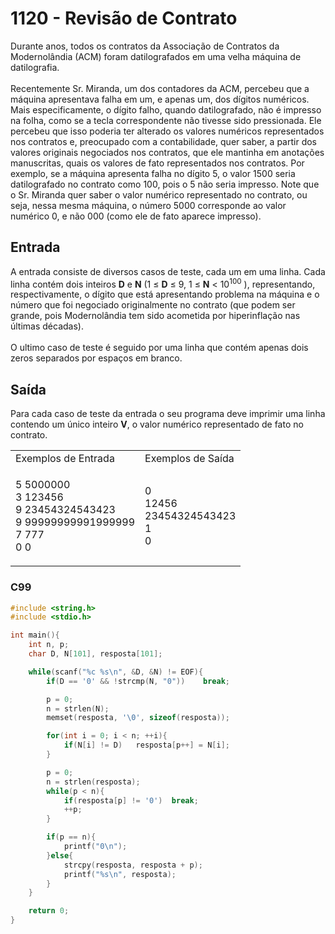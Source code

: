 <html>
<body style="padding: 10px 0px;">
    <div class="header">
        <h1>1120 - Revisão de Contrato</h1>
        <div class="problem">
            <div class="description">
                <p>
                    Durante anos, todos os contratos da Associação de Contratos da Modernolândia (ACM) foram datilografados em uma velha máquina de datilografia.<br>
                    <br>
                    Recentemente Sr. Miranda, um dos contadores da ACM, percebeu que a máquina apresentava falha em um, e apenas um, dos dígitos numéricos. Mais especificamente, o dígito falho, quando datilografado, não é impresso na folha, como se a tecla correspondente não tivesse sido pressionada. Ele percebeu que isso poderia ter alterado os valores numéricos representados nos contratos e, preocupado com a contabilidade, quer saber, a partir dos valores originais negociados nos contratos, que ele mantinha em anotações manuscritas, quais os valores de fato representados nos contratos. Por exemplo, se a máquina apresenta falha no dígito 5, o valor 1500 seria datilografado no contrato como 100, pois o 5 não seria impresso. Note que o Sr. Miranda quer saber o valor numérico representado no contrato, ou seja, nessa mesma máquina, o número 5000 corresponde ao valor numérico 0, e não 000 (como ele de fato aparece impresso).</p>
            </div>
            <h2>Entrada</h2>
            <div class="input">
                <p>
                    A entrada consiste de diversos casos de teste, cada um em uma linha. Cada linha contém dois inteiros <strong>D</strong> e <strong>N</strong> (1 ≤ <strong>D</strong> ≤ 9, 1 ≤ <strong>N</strong> &lt; 10<sup>100</sup> ), representando, respectivamente, o dígito que está apresentando problema na máquina e o número que foi negociado originalmente no contrato (que podem ser grande, pois Modernolândia tem sido acometida por hiperinflação nas últimas décadas).<br>
                    <br>
                    O ultimo caso de teste é seguido por uma linha que contém apenas dois zeros separados por espaços em branco.</p>
            </div>
            <h2>Saída</h2>
            <div class="output">
                <p>
                    Para cada caso de teste da entrada o seu programa deve imprimir uma linha contendo um único inteiro <strong>V</strong>, o valor numérico representado de fato no contrato.</p>
            </div>
            <div class="both"></div>
            <table>
                <tbody>
                    <tr>
                        <td>Exemplos de Entrada</td>
                        <td>Exemplos de Saída</td>
                    </tr>
                    <tr>
                        <td class="division">
                            <p>
                                5 5000000<br>
                                3 123456<br>
                                9 23454324543423<br>
                                9 99999999991999999<br>
                                7 777<br>
                                0 0</p>
                        </td>
                        <td>
                            <p>
                                0<br>
                                12456<br>
                                23454324543423<br>
                                1<br>
                                0</p>
                        </td>
                    </tr>
                </tbody>
            </table>
        </div>
    </div>
</body>
</html>

### C99

```c
#include <string.h>
#include <stdio.h>

int main(){
    int n, p;
    char D, N[101], resposta[101];

    while(scanf("%c %s\n", &D, &N) != EOF){
        if(D == '0' && !strcmp(N, "0"))    break;

        p = 0;
        n = strlen(N);
        memset(resposta, '\0', sizeof(resposta));

        for(int i = 0; i < n; ++i){
            if(N[i] != D)   resposta[p++] = N[i];
        }

        p = 0;
        n = strlen(resposta);
        while(p < n){
            if(resposta[p] != '0')  break;
            ++p;
        }

        if(p == n){
            printf("0\n");
        }else{
            strcpy(resposta, resposta + p);
            printf("%s\n", resposta);
        }
    }

    return 0;
}
```
